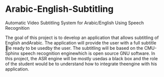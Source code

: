 # Arabic-English-Subtitling
Automatic Video Subtitling System for Arabic/English Using Speech Recognition 

The goal of this project is to develop an application that allows subtitling of English andArabic.  The application will provide the user with a full subtitle le ready to be usedby the user.  The subtitling will be based on the CMU-Sphinx speech recognition enginewhich is open source GNU software.  In this project, the ASR engine will be mostly usedas a black box and the role of the student would be to understand how to integrate theengine with his application.
